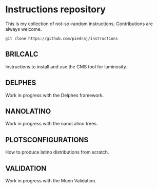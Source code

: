 # Instructions repository

This is my collection of not-so-random instructions. Contributions are always welcome.

    git clone https://github.com/piedraj/instructions

## BRILCALC

Instructions to install and use the CMS tool for luminosity. 

## DELPHES

Work in progress with the Delphes framework.

## NANOLATINO

Work in progress with the nanoLatino trees.

## PLOTSCONFIGURATIONS

How to produce latino distributions from scratch.

## VALIDATION

Work in progress with the Muon Validation.
